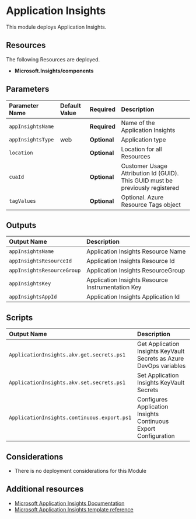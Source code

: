 # Application Insights

This module deploys Application Insights.

## Resources

The following Resources are deployed.

+ **Microsoft.Insights/components**

## Parameters

| Parameter Name | Default Value | Required | Description |
| :-             | :-            | :-       |:-           |
| `appInsightsName` || **Required** | Name of the Application Insights
| `appInsightsType` | web | **Optional** | Application type
| `location` || **Optional** | Location for all Resources
| `cuaId` || **Optional** | Customer Usage Attribution Id (GUID). This GUID must be previously registered
| `tagValues` || **Optional** | Optional. Azure Resource Tags object

## Outputs

| Output Name | Description |
| :-          | :-          |
| `appInsightsName` | Application Insights Resource Name
| `appInsightsResourceId` | Application Insights Resource Id
| `appInsightsResourceGroup` | Application Insights ResourceGroup
| `appInsightsKey` | Application Insights Resource Instrumentation Key
| `appInsightsAppId` | Application Insights Application Id

## Scripts

| Output Name | Description |
| :-          | :-          |
| `ApplicationInsights.akv.get.secrets.ps1` | Get Application Insights KeyVault Secrets as Azure DevOps variables
| `ApplicationInsights.akv.set.secrets.ps1` | Set Application Insights KeyVault Secrets
| `ApplicationInsights.continuous.export.ps1` |  Configures Application Insights Continuous Export Configuration

## Considerations

+ There is no deployment considerations for this Module

## Additional resources

+ [Microsoft Application Insights Documentation](https://docs.microsoft.com/en-us/azure/azure-monitor/overview)
+ [Microsoft Application Insights template reference](https://docs.microsoft.com/en-us/azure/templates/microsoft.insights/allversions)
